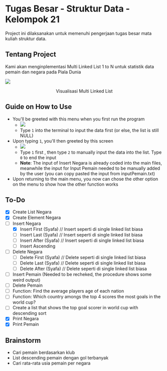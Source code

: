 # Tugas Besar - Struktur Data - Kelompok 21
Project ini dilaksanakan untuk memenuhi pengerjaan tugas besar mata kuliah struktur data.

## Tentang Project
Kami akan menginplementasi Multi Linked List 1 to N untuk statistik data pemain dan negara pada Piala Dunia

![](https://i.imgur.com/wofSSHa.png)
<p align="center">Visualisasi Multi Linked List</p>

## Guide on How to Use

- You'll be greeted with this menu when you first run the program
  - ![](https://i.imgur.com/zp5aqgI.png)
  - Type `1` into the terminal to input the data first (or else, the list is still NULL)
- Upon typing `1`, you'll then greeted by this screen 
  - ![](https://i.imgur.com/4m2z8Fy.png)
  - Type `1` first , then type `2` to manually input the data into the list. Type `0` to end the input
  - **Note**: The input of Insert Negara is already coded into the main files, meanwhile the input for Input Pemain needed to be manually added by the user (you can copy pasted the input from inputPemain.txt)
- Upon returning to the main menu, you now can chose the other option on the menu to show how the other function works


## To-Do
- [X] Create List Negara
- [X] Create Element Negara
- [ ] Insert Negara
  - [x] Insert First (Syafa) // Insert seperti di single linked list biasa
  - [ ] Insert Last (Syafa) // Insert seperti di single linked list biasa
  - [ ] Insert After (Syafa) // Insert seperti di single linked list biasa
  - [ ] Insert Ascending
- [ ] Delete Negara
  - [ ] Delete First (Syafa) // Delete seperti di single linked list biasa
  - [ ] Delete Last (Syafa) // Delete seperti di single linked list biasa
  - [ ] Delete After (Syafa) // Delete seperti di single linked list biasa
- [ ] Insert Pemain (Needed to be recheked, the procedure shows some weird output)
- [ ] Delete Pemain 
- [ ] Function: Find the average players age of each nation
- [ ] Function: Which country amongs the top 4 scores the most goals in the world cup?
- [ ] Create a list that shows the top goal scorer in world cup with descending sort
- [X] Print Negara
- [X] Print Pemain

## Brainstorm
- Cari pemain berdasarkan klub
- List descending pemain dengan gol terbanyak
- Cari rata-rata usia pemain per negara
